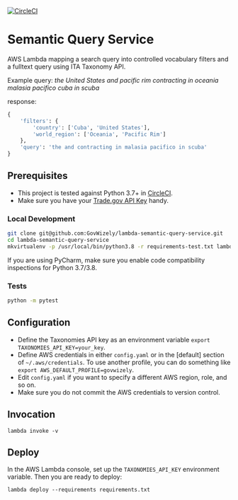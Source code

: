 [![CircleCI](https://circleci.com/gh/GovWizely/lambda-semantic-query-service.svg?style=svg)](https://circleci.com/gh/GovWizely/lambda-semantic-query-service)

# Semantic Query Service

AWS Lambda mapping a search query into controlled vocabulary filters and a fulltext query using ITA Taxonomy API. 

Example query: _the United States and pacific rim contracting in oceania malasia pacifico cuba in scuba_

response:

```python
{
    'filters': {
        'country': ['Cuba', 'United States'],
        'world_region': ['Oceania', 'Pacific Rim']
    },
    'query': 'the and contracting in malasia pacifico in scuba'
}
```

## Prerequisites

- This project is tested against Python 3.7+ in [CircleCI](https://app.circleci.com/github/GovWizely/lambda-semantic-query-service/pipelines).
- Make sure you have your [Trade.gov API Key](https://api.trade.gov) handy.

### Local Development

```bash
git clone git@github.com:GovWizely/lambda-semantic-query-service.git
cd lambda-semantic-query-service
mkvirtualenv -p /usr/local/bin/python3.8 -r requirements-test.txt lambda-semantic-query-service
```


If you are using PyCharm, make sure you enable code compatibility inspections for Python 3.7/3.8.

### Tests

```bash
python -m pytest
```

## Configuration

* Define the Taxonomies API key as an environment variable `export TAXONOMIES_API_KEY=your_key`.
* Define AWS credentials in either `config.yaml` or in the [default] section of `~/.aws/credentials`. To use another profile, you can do something like `export AWS_DEFAULT_PROFILE=govwizely`.
* Edit `config.yaml` if you want to specify a different AWS region, role, and so on.
* Make sure you do not commit the AWS credentials to version control.

## Invocation

	lambda invoke -v
 
## Deploy
    
In the AWS Lambda console, set up the `TAXONOMIES_API_KEY` environment variable. Then you are ready to deploy:

	lambda deploy --requirements requirements.txt

